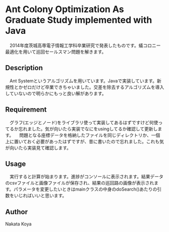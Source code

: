 Ant Colony Optimization As Graduate Study implemented with Java
====

　2014年度茨城高専電子情報工学科卒業研究で発表したものです。蟻コロニー最適化を用いて巡回セールスマン問題を解きます。

## Description
　Ant Systemというアルゴリズムを用いています。Javaで実装しています。新規性とかゼロだけど卒業できちゃいました。交差を除去するアルゴリズムを導入していないので明らかにもっと良い解があります。

## Requirement
　グラフ(エッジとノード)をライブラリ使って実装してあるはずですけど何使ってるか忘れました。気が向いたら実装でなにをusingしてるか確認して更新します。
　問題となる座標データを格納したファイルを同じディレクトリか、一個上に置いておく必要があったはずですが、昔に書いたので忘れました。これも気が向いたら実装見て確認します。

## Usage
　実行すると計算が始まります。進捗がコンソールに表示されます。結果データのcsvファイルと画像ファイルが保存され、結果の巡回路の画像が表示されます。パラメータを変更したいときはmainクラスの中身のdoSearch()あたりの引数をいじればいいと思います。

## Author
Nakata Koya
